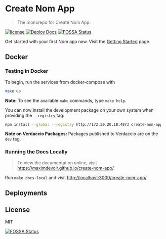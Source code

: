 # Create Nom App

> The monorepo for Create Nom App.

[![license](https://badgen.net/badge/license/MIT/blue)](https://www.npmjs.com/package/create-nom-app)
[![Deploy Docs](https://github.com/MaximDevoir/create-nom-app/workflows/Deploy%20Docs/badge.svg)](https://github.com/MaximDevoir/create-nom-app)
[![FOSSA Status](https://app.fossa.io/api/projects/git%2Bgithub.com%2FMaximDevoir%2Fcreate-nom-app.svg?type=shield)](https://app.fossa.io/projects/git%2Bgithub.com%2FMaximDevoir%2Fcreate-nom-app?ref=badge_shield)

Get started with your first Nom app now. Visit the [Getting
Started](https://maximdevoir.github.io/create-nom-app/) page.

## Docker

### Testing in Docker

To begin, run the services from docker-compose with

```bash
make up
```

**Note:** To see the available `make` commands, type `make help`.

You can now install the development package on your own system when providing
the `--registry` tag:

```bash
npm install --global --registry http://172.30.20.18:4873 create-nom-app@dev
```

**Note on Verdaccio Packages:** Packages published to Verdaccio are on the `dev`
tag.

### Running the Docs Locally

> To view the documentation online, visit
> <https://maximdevoir.github.io/create-nom-app/>.

Run `make docs-local` and visit <http://localhost:3000/create-nom-app/>.

## Deployments

## License

MIT

[![FOSSA Status](https://app.fossa.io/api/projects/git%2Bgithub.com%2FMaximDevoir%2Fcreate-nom-app.svg?type=large)](https://app.fossa.io/projects/git%2Bgithub.com%2FMaximDevoir%2Fcreate-nom-app?ref=badge_large)
